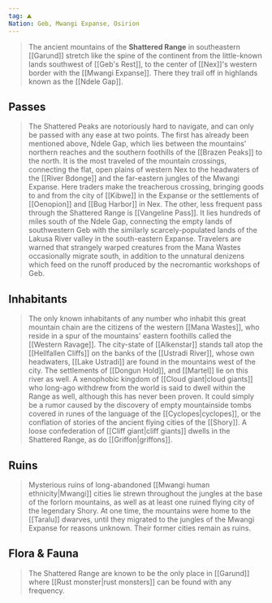 ```yaml
---
tag: ⛰️️
Nation: Geb, Mwangi Expanse, Osirion
---
```

> The ancient mountains of the **Shattered Range** in southeastern [[Garund]] stretch like the spine of the continent from the little-known lands southwest of [[Geb's Rest]], to the center of [[Nex]]'s western border with the [[Mwangi Expanse]]. There they trail off in highlands known as the [[Ndele Gap]].



## Passes

> The Shattered Peaks are notoriously hard to navigate, and can only be passed with any ease at two points. The first has already been mentioned above, Ndele Gap, which lies between the mountains' northern reaches and the southern foothills of the [[Brazen Peaks]] to the north. It is the most traveled of the mountain crossings, connecting the flat, open plains of western Nex to the headwaters of the [[River Bdonge]] and the far-eastern jungles of the Mwangi Expanse. Here traders make the treacherous crossing, bringing goods to and from the city of [[Kibwe]] in the Expanse or the settlements of [[Oenopion]] and [[Bug Harbor]] in Nex.
> The other, less frequent pass through the Shattered Range is [[Vangeline Pass]]. It lies hundreds of miles south of the Ndele Gap, connecting the empty lands of southwestern Geb with the similarly scarcely-populated lands of the Lakusa River valley in the south-eastern Expanse. Travelers are warned that strangely warped creatures from the Mana Wastes occasionally migrate south, in addition to the unnatural denizens which feed on the runoff produced by the necromantic workshops of Geb.


## Inhabitants

> The only known inhabitants of any number who inhabit this great mountain chain are the citizens of the western [[Mana Wastes]], who reside in a spur of the mountains' eastern foothills called the [[Western Ravage]]. The city-state of [[Alkenstar]] stands tall atop the [[Hellfallen Cliffs]] on the banks of the [[Ustradi River]], whose own headwaters, [[Lake Ustradi]] are found in the mountains west of the city. The settlements of [[Dongun Hold]], and [[Martel]] lie on this river as well.
> A xenophobic kingdom of [[Cloud giant|cloud giants]] who long-ago withdrew from the world is said to dwell within the Range as well, although this has never been proven. It could simply be a rumor caused by the discovery of empty mountainside tombs covered in runes of the language of the [[Cyclopes|cyclopes]], or the conflation of stories of the ancient flying cities of the [[Shory]].
> A loose confederation of [[Cliff giant|cliff giants]] dwells in the Shattered Range, as do [[Griffon|griffons]].


## Ruins

> Mysterious ruins of long-abandoned [[Mwangi human ethnicity|Mwangi]] cities lie strewn throughout the jungles at the base of the forlorn mountains, as well as at least one ruined flying city of the legendary Shory.
> At one time, the mountains were home to the [[Taralu]] dwarves, until they migrated to the jungles of the Mwangi Expanse for reasons unknown. Their former cities remain as ruins.


## Flora & Fauna

> The Shattered Range are known to be the only place in [[Garund]] where [[Rust monster|rust monsters]] can be found with any frequency.










